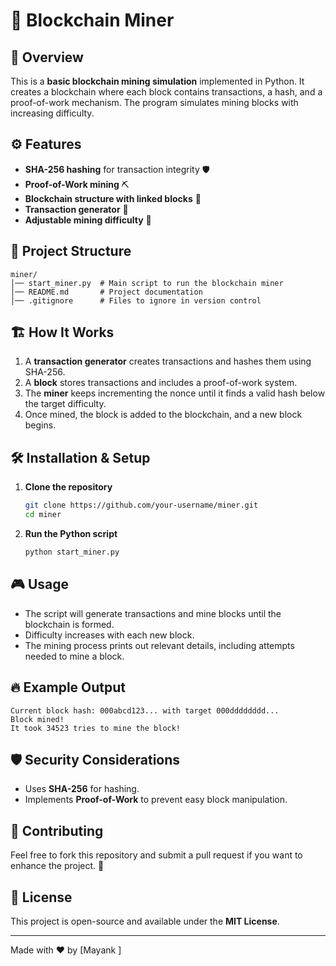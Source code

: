 # 🚀 Blockchain Miner

## 📌 Overview
This is a **basic blockchain mining simulation** implemented in Python. It creates a blockchain where each block contains transactions, a hash, and a proof-of-work mechanism. The program simulates mining blocks with increasing difficulty.

## ⚙️ Features
- **SHA-256 hashing** for transaction integrity 🛡️
- **Proof-of-Work mining** ⛏️
- **Blockchain structure with linked blocks** 🔗
- **Transaction generator** 📝
- **Adjustable mining difficulty** 🎯

## 📂 Project Structure
```
miner/
│── start_miner.py  # Main script to run the blockchain miner
│── README.md       # Project documentation
│── .gitignore      # Files to ignore in version control
```

## 🏗️ How It Works
1. A **transaction generator** creates transactions and hashes them using SHA-256.
2. A **block** stores transactions and includes a proof-of-work system.
3. The **miner** keeps incrementing the nonce until it finds a valid hash below the target difficulty.
4. Once mined, the block is added to the blockchain, and a new block begins.

## 🛠️ Installation & Setup
1. **Clone the repository**
   ```bash
   git clone https://github.com/your-username/miner.git
   cd miner
   ```
2. **Run the Python script**
   ```bash
   python start_miner.py
   ```

## 🎮 Usage
- The script will generate transactions and mine blocks until the blockchain is formed.
- Difficulty increases with each new block.
- The mining process prints out relevant details, including attempts needed to mine a block.

## 🔥 Example Output
```
Current block hash: 000abcd123... with target 000dddddddd...
Block mined!
It took 34523 tries to mine the block!
```

## 🛡️ Security Considerations
- Uses **SHA-256** for hashing.
- Implements **Proof-of-Work** to prevent easy block manipulation.

## 🤝 Contributing
Feel free to fork this repository and submit a pull request if you want to enhance the project. 🙌

## 📜 License
This project is open-source and available under the **MIT License**.

---
Made with ❤️ by [Mayank
]

